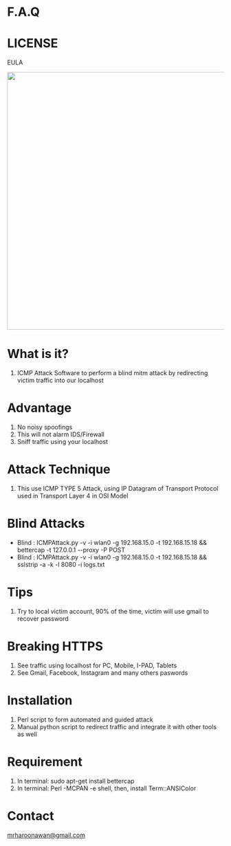 # F.A.Q 

# LICENSE
EULA

<div align="center">
    <img src="http://oi66.tinypic.com/2j0lgub.jpg" width="600px"</img> 
</div>


# What is it?
1. ICMP Attack Software to perform a blind mitm attack by redirecting victim traffic into our localhost

# Advantage
1. No noisy spoofings
2. This will not alarm IDS/Firewall
3. Sniff traffic using your localhost

# Attack Technique
1. This use ICMP TYPE 5 Attack, using IP Datagram of Transport Protocol used in Transport Layer 4 in OSI Model

# Blind Attacks
- Blind  : ICMPAttack.py -v -i wlan0 -g 192.168.15.0 -t 192.168.15.18 && bettercap -t 127.0.0.1 --proxy -P POST
- Blind  : ICMPAttack.py -v -i wlan0 -g 192.168.15.0 -t 192.168.15.18 && sslstrip -a -k -l 8080 -i logs.txt

# Tips
1. Try to local victim account, 90% of the time, victim will use gmail to recover password

# Breaking HTTPS
1. See traffic using localhost for PC, Mobile, I-PAD, Tablets
2. See Gmail, Facebook, Instagram and many others paswords

# Installation
1. Perl script to form automated and guided attack
2. Manual python script to redirect traffic and integrate it with other tools as well

# Requirement
1. In terminal: sudo apt-get install bettercap
2. In terminal: Perl -MCPAN -e shell, then, install Term::ANSIColor

# Contact
mrharoonawan@gmail.com
